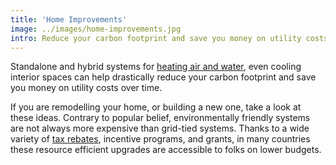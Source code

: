 ```yaml
---
title: 'Home Improvements'
image: ../images/home-improvements.jpg
intro: Reduce your carbon footprint and save you money on utility costs over time.
---
```


Standalone and hybrid systems for [heating air and water](https://www.greenbuilt.org/articles/134-solar-heated-water-with-radiant-floor-heat/), even cooling interior spaces can help drastically reduce your carbon footprint and save you money on utility costs over time.

If you are remodelling your home, or building a new one, take a look at these ideas. Contrary to popular belief, environmentally friendly systems are not always more expensive than grid-tied systems. Thanks to a wide variety of [tax rebates](https://www.energystar.gov/rebate-finder), incentive programs, and grants, in many countries these resource efficient upgrades are accessible to folks on lower budgets.
